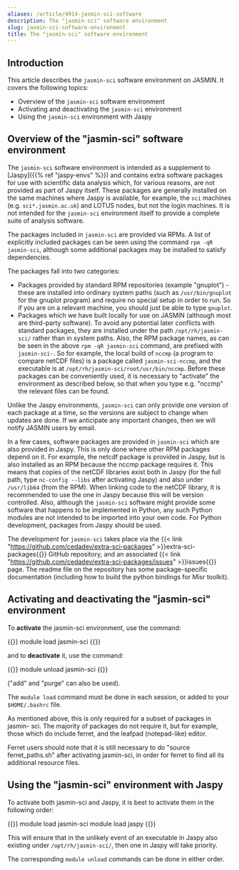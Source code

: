 ```yaml
---
aliases: /article/4914-jasmin-sci-software
description: The "jasmin-sci" software environment
slug: jasmin-sci-software-environment
title: The "jasmin-sci" software environment
---
```


## Introduction

This article describes the `jasmin-sci` software environment on JASMIN. It
covers the following topics:

- Overview of the `jasmin-sci` software environment
- Activating and deactivating the `jasmin-sci` environment
- Using the `jasmin-sci` environment with Jaspy

## Overview of the "jasmin-sci" software environment

The `jasmin-sci` software environment is intended as a supplement to 
[Jaspy]({{% ref "jaspy-envs" %}}) and contains extra software packages for use with
scientific data analysis which, for various reasons, are not provided as part
of Jaspy itself. These packages are generally installed on the same
machines where Jaspy is available, for example, the `sci` machines
(e.g. `sci*.jasmin.ac.uk`) and LOTUS nodes, but not
the login machines. It is not intended for the `jasmin-sci` environment 
itself to provide a complete suite of analysis software.

The packages included in `jasmin-sci` are provided via RPMs. A list of
explicitly included packages can be seen using the command `rpm -qR jasmin-sci`,
although some additional packages may be installed to satisfy
dependencies.

The packages fall into two categories:

- Packages provided by standard RPM repositories (example "gnuplot") - these are installed into ordinary system paths (such as `/usr/bin/gnuplot` for the gnuplot program) and require no special setup in order to run. So if you are on a relevant machine, you should just be able to type `gnuplot`.
- Packages which we have built locally for use on JASMIN (although most are third-party software). To avoid any potential later conflicts with standard packages, they are installed under the path `/opt/rh/jasmin-sci/` rather than in system paths. 
Also, the RPM package names, as can be seen in the above `rpm -qR jasmin-sci` command,
are prefixed with `jasmin-sci-`. So for example, the local build of `nccmp` (a program to compare netCDF files) is a package called `jasmin-sci-nccmp`, and the executable is at `/opt/rh/jasmin-sci/root/usr/bin/nccmp`. Before these packages can be conveniently used, it is necessary to "activate" the environment as described below, so that when you type e.g. "nccmp" the relevant files can be found.

Unlike the Jaspy environments, `jasmin-sci` can only provide one version of each
package at a time, so the versions are subject to change when updates are
done. If we anticipate any important changes, then we will notify JASMIN users
by email.

In a few cases, software packages are provided in `jasmin-sci` which are also
provided in Jaspy. This is only done where other RPM packages depend on it.
For example, the netcdf package is provided in Jaspy, but is also installed as
an RPM because the nccmp package requires it. This means that copies of the
netCDF libraries exist both in Jaspy (for the full path, type `nc-config --libs` after
activating Jaspy) and also under `/usr/lib64` (from the RPM). When
linking code to the netCDF library, it is recommended to use the one in Jaspy
because this will be version controlled. Also, although the `jasmin-sci`
software might provide some software that happens to be implemented in Python,
any such Python modules are not intended to be imported into your own code.
For Python development, packages from Jaspy should be used.

The development for `jasmin-sci` takes place via the {{< link "https://github.com/cedadev/extra-sci-packages" >}}extra-sci-packages{{</link>}} GitHub repository,
and an associated {{< link "https://github.com/cedadev/extra-sci-packages/issues" >}}issues{{</link>}} page. The readme file on the repository has some
package-specific documentation (including how to build the python bindings for Misr toolkit).

## Activating and deactivating the "jasmin-sci" environment

To **activate** the jasmin-sci environment, use the command:

{{<command user="user" host="sci-vm-01">}}
module load jasmin-sci
{{</command>}}  

and to **deactivate** it, use the command:

{{<command user="user" host="sci-vm-01">}}
module unload jasmin-sci
{{</command>}}

("add" and "purge" can also be used).

The `module load` command must be done in each session, or added to your `$HOME/.bashrc` file.

As mentioned above, this is only required for a subset of packages in jasmin-
sci. The majority of packages do not require it, but for example, those which
do include ferret, and the leafpad (notepad-like) editor.

Ferret users should note that it is still necessary to do "source
ferret_paths.sh" after activating jasmin-sci, in order for ferret to find all
its additional resource files.

## Using the "jasmin-sci" environment with Jaspy

To activate both jasmin-sci and Jaspy, it is best to activate them in the
following order:

{{<command user="user" host="sci-vm-01">}}
module load jasmin-sci
module load jaspy
{{</command>}}

This will ensure that in the unlikely event of an executable in Jaspy also
existing under `/opt/rh/jasmin-sci/`, then one in Jaspy will take priority.

The corresponding `module unload` commands can be done in either order.
